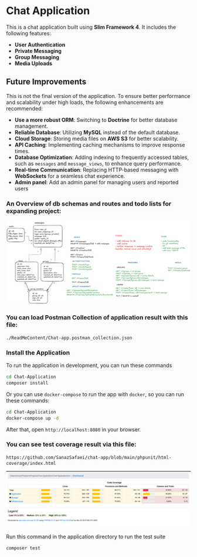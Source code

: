 # Chat Application

This is a chat application built using **Slim Framework 4**. It includes the following features:

- **User Authentication**
- **Private Messaging**
- **Group Messaging**
- **Media Uploads**

## Future Improvements

This is not the final version of the application. To ensure better performance and scalability under high loads, the following enhancements are recommended:

- **Use a more robust ORM**: Switching to **Doctrine** for better database management.
- **Reliable Database**: Utilizing **MySQL** instead of the default database.
- **Cloud Storage**: Storing media files on **AWS S3** for better scalability.
- **API Caching**: Implementing caching mechanisms to improve response times.
- **Database Optimization**: Adding indexing to frequently accessed tables, such as `messages` and `message_views`, to enhance query performance.
- **Real-time Communication**: Replacing HTTP-based messaging with **WebSockets** for a seamless chat experience.
- **Admin panel**: Add an admin panel for managing users and reported users

### An Overview of db schemas and routes and todo lists for expanding project:
![Chat Application Logo](ReadMeContent/chat-application-diagram.png)

### You can load Postman Collection of application result with this file:
```
./ReadMeContent/Chat-app.postman_collection.json
```

### Install the Application

To run the application in development, you can run these commands 

```bash
cd Chat-Application
composer install
```

Or you can use `docker-compose` to run the app with `docker`, so you can run these commands:
```bash
cd Chat-Application
docker-compose up -d
```
After that, open `http://localhost:8080` in your browser.

### You can see test coverage result via this file:
```
https://github.com/SanazSafaei/chat-app/blob/main/phpunit/html-coverage/index.html
```
![Chat Application Logo](ReadMeContent/test-coverage-result.png)

Run this command in the application directory to run the test suite

```bash
composer test
```